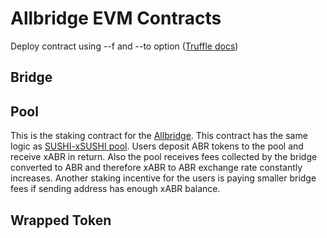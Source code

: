 # Allbridge EVM Contracts

Deploy contract using --f and --to option ([Truffle docs](https://www.trufflesuite.com/docs/truffle/reference/truffle-commands#migrate))

## Bridge

## Pool

This is the staking contract for the [Allbridge](https://app.allbridge.io). This contract has the same logic as [SUSHI-xSUSHI pool](https://github.com/sushiswap/sushiswap/blob/master/contracts/SushiBar.sol). Users deposit ABR tokens to the pool and receive xABR in return. Also the pool receives fees collected by the bridge converted to ABR and therefore xABR to ABR exchange rate constantly increases. Another staking incentive for the users is paying smaller bridge fees if sending address has enough xABR balance.

## Wrapped Token
